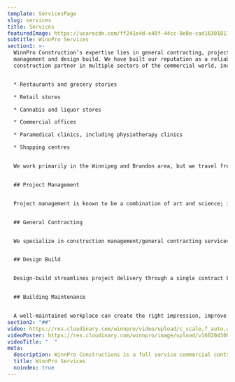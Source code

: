 ```yaml
---
template: ServicesPage
slug: services
title: Services
featuredImage: https://ucarecdn.com/ff241e4d-e40f-44cc-8e8e-cad163018118/
subtitle: WinnPro Services
section1: >-
  WinnPro Construction’s expertise lies in general contracting, project
  management and design build. We have built our reputation as a reliable
  construction partner in multiple sectors of the commercial world, including:


  * Restaurants and grocery stories

  * Retail stores

  * Cannabis and liquor stores

  * Commercial offices

  * Paramedical clinics, including physiotherapy clinics

  * Shopping centres


  We work primarily in the Winnipeg and Brandon area, but we travel frequently to Northern Manitoba to work with clients in The Pas and Churchill. We also build in Edmonton and Calgary, Alberta.


  ## Project Management


  Project management is known to be a combination of art and science; involving planning, organizing, controlling and leading. With a wide range of dedicated licensed sub-trades and a full suite of project management services, our team strategically controls the key elements of time, quality, flexibility, risk and cost. Our team ensures your goals are met and results are delivered. Combining the science of project management with the art of our experience and knowledge, we direct and motivate all parties involved in a project in order to ensure its success


  ## General Contracting


  We specialize in construction management/general contracting services, an innovative procurement method that involves early partnering between owner, designer, and contractor to jointly develop projects. This approach enables owners to benefit from designer and contractor expertise at an early stage in the procurement process, ensuring maximum opportunities for value engineering.


  ## Design Build


  Design-build streamlines project delivery through a single contract between the owner and the design-build team to provide design and construction services. This simple but fundamental difference in project delivery saves money and time by transforming the relationship between designers and builders into an alliance which fosters collaboration and teamwork. The design-build provides the owner with the design and construction. By giving the client what is in his or her best interest, the entire process is able to go much smoother. It allows you to start with just a concept or vision, and we provide the rest. We assume responsibility for design and take on all pricing and timing risk.


  ## Building Maintenance


  A well-maintained workplace can create the right impression, improve employee efficiency, and reduce your operational costs while keeping the customer experience a priority.Our experienced building maintenance team can do any repairs or upgrades that your building requires to keep it safe, welcoming to your customers and functional for your team. This includes repairing or replacing flooring, walls, ceilings, counter tops, cabinets, washroom or kitchen or change room fixtures, glass and mirrors, interior signs or banners, roofs, sales displays and shelving, emergency lighting, testing of fire extinguishers (and all other items installed for safety) and any other repairs or maintenance that you may require.
section2: "##"
video: https://res.cloudinary.com/winnpro/video/upload/c_scale,f_auto,w_1000/v1603238746/web-auto-auto-least-services-final_n9vtog.mov
videoPoster: https://res.cloudinary.com/winnpro/image/upload/v1602043005/DJI_0005_md5mn9.jpg
videoTitle: "  "
meta:
  description: WinnPro Constructions is a full service commercial contractor
  title: WinnPro Services
  noindex: true
---
```

